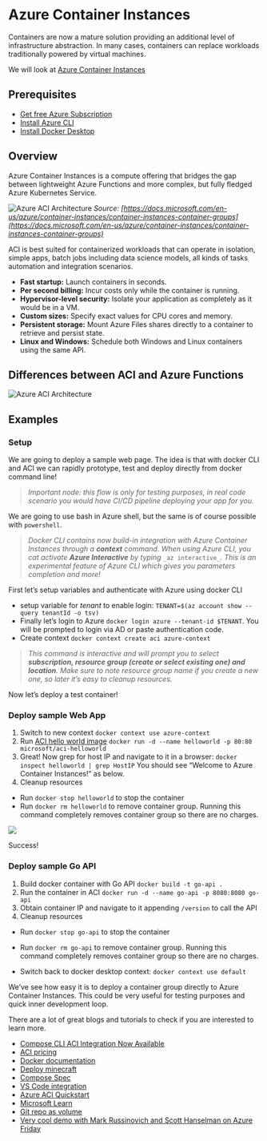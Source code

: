 # Azure Container Instances

Containers are now a mature solution providing an additional level of infrastructure abstraction. In many cases, containers can replace workloads traditionally powered by virtual machines.

We will look at [Azure Container Instances](https://azure.microsoft.com/en-us/services/container-instances/)

## Prerequisites

- [Get free Azure Subscription](https://azure.microsoft.com/en-us/free/)
- [Install Azure CLI](https://docs.microsoft.com/en-us/cli/azure/install-azure-cli)
- [Install Docker Desktop](https://www.docker.com/products/docker-desktop)

## Overview

Azure Container Instances is a compute offering that bridges the gap between lightweight Azure Functions and more complex, but fully fledged Azure Kubernetes Service.

![Azure ACI Architecture](http://www.plantuml.com/plantuml/proxy?cache=yes&src=https://raw.githubusercontent.com/Piotr1215/dca-prep-kit/master/diagrams/azure-aci-architecture.puml&fmt=svg)
*Source: [https://docs.microsoft.com/en-us/azure/container-instances/container-instances-container-groups](https://docs.microsoft.com/en-us/azure/container-instances/container-instances-container-groups)*

ACI is best suited for containerized workloads that can operate in isolation, simple apps, batch jobs including data science models, all kinds of tasks automation and integration scenarios.

- **Fast startup:** Launch containers in seconds.
- **Per second billing:** Incur costs only while the container is running.
- **Hypervisor-level security:** Isolate your application as completely as it would be in a VM.
- **Custom sizes:** Specify exact values for CPU cores and memory.
- **Persistent storage:** Mount Azure Files shares directly to a container to retrieve and persist state.
- **Linux and Windows:** Schedule both Windows and Linux containers using the same API.

## Differences between ACI and Azure Functions

![Azure ACI Architecture](http://www.plantuml.com/plantuml/proxy?cache=yes&src=https://raw.githubusercontent.com/Piotr1215/dca-prep-kit/master/diagrams/azure-aci-minmap.puml&fmt=svg)

## Examples

### Setup

We are going to deploy a sample web page. The idea is that with docker CLI and ACI we can rapidly prototype, test and deploy directly from docker command line!

> _Important node: this flow is only for testing purposes, in real code scenario you would have CI/CD pipeline deploying your app for you._

We are going to use bash in Azure shell, but the same is of course possible with `powershell`.

> _Docker CLI contains now build-in integration with Azure Container Instances through a_ **_context_** _command. When using Azure CLI, you cat activate_ **_Azure Interactive_** _by typing_ `_az interactive_`_. This is an experimental feature of Azure CLI which gives you parameters completion and more!_

First let’s setup variables and authenticate with Azure using docker CLI

- setup variable for _tenant_ to enable login: `TENANT=$(az account show --query tenantId -o tsv)`
- Finally let’s login to Azure `docker login azure --tenant-id $TENANT`. You will be prompted to login via AD or paste authentication code.
- Create context `docker context create aci azure-context`

> _This command is interactive and will prompt you to select_ **_subscription, resource group (create or select existing one) and location_**_. Make sure to note resource group name if you create a new one, so later it’s easy to cleanup resources._

Now let’s deploy a test container!

### Deploy sample Web App

1. Switch to new context `docker context use azure-context`
2. Run [ACI hello world image](https://hub.docker.com/r/microsoft/aci-helloworld) `docker run -d --name helloworld -p 80:80 microsoft/aci-helloworld`
3. Great! Now grep for host IP and navigate to it in a browser: `docker inspect helloworld | grep HostIP` You should see “Welcome to Azure Container Instances!” as below.
4. Cleanup resources

- Run `docker stop helloworld` to stop the container
- Run `docker rm helloworld` to remove container group. Running this command completely removes container group so there are no charges.

![](https://miro.medium.com/max/2298/1*8cz8mDNbxDofR59gv_VXug.png)

Success!

### Deploy sample Go API

1. Build docker container with Go API `docker build -t go-api .`
2. Run the container in ACI `docker run -d --name go-api -p 8080:8080 go-api`
3. Obtain container IP and navigate to it appending `/version` to call the API
4. Cleanup resources

- Run `docker stop go-api` to stop the container
- Run `docker rm go-api` to remove container group. Running this command completely removes container group so there are no charges.

- Switch back to docker desktop context: `docker context use default`

We’ve see how easy it is to deploy a container group directly to Azure Container Instances. This could be very useful for testing purposes and quick inner development loop.

There are a lot of great blogs and tutorials to check if you are interested to learn more.

- [Compose CLI ACI Integration Now Available](https://www.docker.com/blog/compose-cli-aci-integration-now-available/)
- [ACI pricing](https://azure.microsoft.com/en-gb/pricing/details/container-instances/)
- [Docker documentation](https://docs.docker.com/engine/context/aci-integration/)
- [Deploy minecraft](https://www.docker.com/blog/deploying-a-minecraft-docker-server-to-the-cloud/)
- [Compose Spec](https://www.compose-spec.io/)
- [VS Code integration](https://cloudblogs.microsoft.com/opensource/2020/07/22/vs-code-docker-extension-azure-containers-instances/)
- [Azure ACI Quickstart](https://docs.microsoft.com/en-us/azure/container-instances/quickstart-docker-cli)
- [Microsoft Learn](https://docs.microsoft.com/en-us/learn/modules/run-docker-with-azure-container-instances/)
- [Git repo as volume](https://docs.microsoft.com/en-gb/azure/container-instances/container-instances-volume-gitrepo)
- [Very cool demo with Mark Russinovich and Scott Hanselman on Azure Friday](https://www.youtube.com/watch?v=7G_oDLON7Us&ab_channel=MicrosoftAzure)

